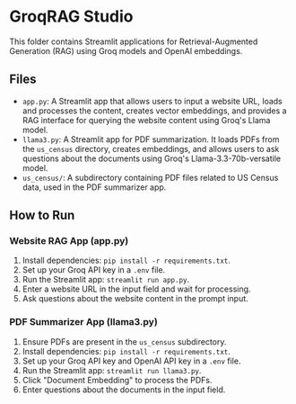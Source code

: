 # GroqRAG Studio

This folder contains Streamlit applications for Retrieval-Augmented Generation (RAG) using Groq models and OpenAI embeddings.

## Files

- `app.py`: A Streamlit app that allows users to input a website URL, loads and processes the content, creates vector embeddings, and provides a RAG interface for querying the website content using Groq's Llama model.
- `llama3.py`: A Streamlit app for PDF summarization. It loads PDFs from the `us_census` directory, creates embeddings, and allows users to ask questions about the documents using Groq's Llama-3.3-70b-versatile model.
- `us_census/`: A subdirectory containing PDF files related to US Census data, used in the PDF summarizer app.

## How to Run

### Website RAG App (app.py)
1. Install dependencies: `pip install -r requirements.txt`.
2. Set up your Groq API key in a `.env` file.
3. Run the Streamlit app: `streamlit run app.py`.
4. Enter a website URL in the input field and wait for processing.
5. Ask questions about the website content in the prompt input.

### PDF Summarizer App (llama3.py)
1. Ensure PDFs are present in the `us_census` subdirectory.
2. Install dependencies: `pip install -r requirements.txt`.
3. Set up your Groq API key and OpenAI API key in a `.env` file.
4. Run the Streamlit app: `streamlit run llama3.py`.
5. Click "Document Embedding" to process the PDFs.
6. Enter questions about the documents in the input field.
